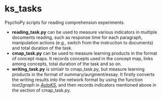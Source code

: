 # ks_tasks
PsychoPy scripts for reading comprehension experiments.
- **reading_task.py** can be used to measure various indicators in multiple documents reading, such as response time for each paragraph, manipulation actions (e.g., switch from the instruction to documents) and total duration of the task.
- **cmap_task.py** can be used to measure learning products in the format of concept maps. It records concepts used in the concept map, links among concepts, total duration of the task and so on.
- **writing_task.py** is simialr to cmap_task.py, but measure learning products in the format of summary/aurgment/essay. It firstly converts the writing results into the network format by using the function *text2graph* in [*AutoKS*](https://github.com/weiziqianpsych/AutoKS), and then records indicators mentioned above in the section of cmap_task.py.
